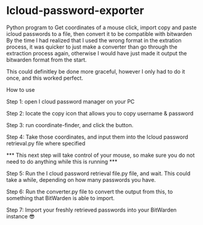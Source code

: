 # Icloud-password-exporter

Python program to Get coordinates of a mouse click, import copy and paste icloud passwords to a file, then convert it to be compatible with bitwarden
By the time I had realized that I used the wrong format in the extration process, it was quicker to just make a converter than go through the extraction process again, otherwise I would have just made it output the bitwarden format from the start.

This could definitley be done more graceful, however I only had to do it once, and this worked perfect.

How to use

Step 1: open I cloud password manager on your PC

Step 2: locate the copy icon that allows you to copy username & password

Step 3: run coordinate-finder, and click the button.

Step 4: Take those coordinates, and input them into the Icloud password retrieval.py file where specified

*** This next step will take control of your mouse, so make sure you do not need to do anything while this is running ***

Step 5: Run the I cloud password retrieval file.py file, and wait. This could take a while, depending on how many passwords you have.

Step 6: Run the converter.py file to convert the output from this, to something that BitWarden is able to import.

Step 7: Import your freshly retrieved passwords into your BitWarden instance 😎
